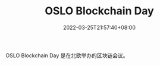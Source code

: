 ﻿---
weight: 
title: "OSLO Blockchain Day"
description: "OSLO Blockchain Day 是在北欧举办的区块链会议"
date: 2022-03-25T21:57:40+08:00
lastmod: 2022-03-25T16:45:40+08:00
draft: false
authors: ["Metabd"]
featuredImage: "oslo-blockchain-day.jpg"
link: ""
tags: ["元宇宙社区","OSLO Blockchain Day"]
categories: ["navigation"]
navigation: ["元宇宙社区"]
lightgallery: true
toc: true
pinned: false
recommend: false
recommend1: false
---
OSLO Blockchain Day 是在北欧举办的区块链会议。
